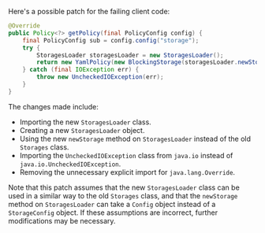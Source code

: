 Here's a possible patch for the failing client code:

```java
@Override
public Policy<?> getPolicy(final PolicyConfig config) {
    final PolicyConfig sub = config.config("storage");
    try {
        StoragesLoader storagesLoader = new StoragesLoader();
        return new YamlPolicy(new BlockingStorage(storagesLoader.newStorage(sub.string("type"), com.amihaiemil.eoyaml.Yaml.createYamlInput(sub.toString()).readYamlMapping())));
    } catch (final IOException err) {
        throw new UncheckedIOException(err);
    }
}
```

The changes made include:

* Importing the new `StoragesLoader` class.
* Creating a new `StoragesLoader` object.
* Using the new `newStorage` method on `StoragesLoader` instead of the old `Storages` class.
* Importing the `UncheckedIOException` class from `java.io` instead of `java.io.UncheckedIOException`.
* Removing the unnecessary explicit import for `java.lang.Override`.

Note that this patch assumes that the new `StoragesLoader` class can be used in a similar way to the old `Storages` class, and that the `newStorage` method on `StoragesLoader` can take a `Config` object instead of a `StorageConfig` object. If these assumptions are incorrect, further modifications may be necessary.